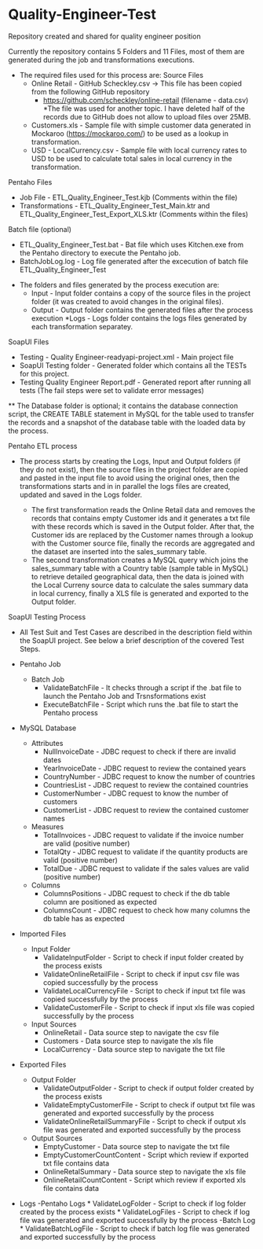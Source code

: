# Quality-Engineer-Test
Repository created and shared for quality engineer position

Currently the repository contains 5 Folders and 11 Files, most of them are generated during the job and transformations executions.

- The required files used for this process are:
Source Files
  * Online Retail - GitHub Scheckley.csv -> This file has been copied from the following GitHub repository 
    - https://github.com/scheckley/online-retail (filename - data.csv) *The file was used for another topic.
      I have deleted half of the records due to GitHub does not allow to upload files over 25MB.
  * Customers.xls - Sample file with simple customer data generated in Mockaroo (https://mockaroo.com/) to be used as a lookup in 
                    transformation.
  * USD -  LocalCurrency.csv - Sample file with local currency rates to USD to be used to calculate total sales in local currency 
           in the transformation.
           
Pentaho Files
  * Job File - ETL_Quality_Engineer_Test.kjb (Comments within the file)
  * Transformations - ETL_Quality_Engineer_Test_Main.ktr and ETL_Quality_Engineer_Test_Export_XLS.ktr (Comments within the files)

Batch file (optional)  
  * ETL_Quality_Engineer_Test.bat - Bat file which uses Kitchen.exe from the Pentaho directory to execute the Pentaho job.
  * BatchJobLog.log - Log file generated after the excecution of batch file ETL_Quality_Engineer_Test

  - The folders and files generated by the process execution are:
    * Input - Input folder contains a copy of the source files in the project folder (it was created to avoid changes in the 
      original files).
    * Output - Output folder contains the generated files after the process execution
    *Logs - Logs folder contains the logs files generated by each transformation separatey.
    
SoapUI Files
  * Testing - Quality Engineer-readyapi-project.xml - Main project file 
  * SoapUI Testing folder - Generated folder which contains all the TESTs for this project.
  * Testing Quality Engineer Report.pdf - Generated report after running all tests (The fail steps were set to validate error messages)
    
** The Database folder is optional; it contains the database connection script, the CREATE TABLE statement in MySQL for the table used 
   to transfer the records and a snapshot of the database table with the loaded data by the process.

Pentaho ETL process

- The process starts by creating the Logs, Input and Output folders (if they do not exist), then the source files in the 
  project folder are copied and pasted in the input file to avoid using the original ones, then the transformations starts and in 
  in parallel the logs files are created, updated and saved in the Logs folder. 
  
  * The first transformation reads the Online Retail data and removes the records that contains empty Customer ids and it generates 
    a txt file with these records which is saved in the Output folder. After that, the Customer ids are replaced by the Customer names 
    through a lookup with the Customer source file, finally the records are aggregated and the dataset are inserted into the 
    sales_summary table.
  * The second transformation creates a MySQL query which joins the sales_summary table with a Country table (sample table in MySQL)
    to retrieve detailed geographical data, then the data is joined with the Local Curreny source data to calculate the sales summary 
    data in local currency, finally a XLS file is generated and exported to the Output folder.
    
SoapUI Testing Process

- All Test Suit and Test Cases are described in the description field within the SoapUI project. See below a brief description of the covered Test Steps.

- Pentaho Job 
	- Batch Job
		* ValidateBatchFile - It checks through a script if the .bat file to launch the Pentaho Job and Trsnsformations exist
		* ExecuteBatchFile - Script which runs the .bat file to start the Pentaho process
- MySQL Database 
	- Attributes
		* NullInvoiceDate - JDBC request to check if there are invalid dates
		* YearInvoiceDate - JDBC request to review the contained years
		* CountryNumber - JDBC request to know the number of countries
		* CountriesList - JDBC request to review the contained countries
		* CustomerNumber - JDBC request to know the number of customers
		* CustomerList - JDBC request to review the contained customer names
	- Measures
		* TotalInvoices - JDBC request to validate if the invoice number are valid (positive number)
		* TotalQty - JDBC request to validate if the quantity products are valid (positive number)
		* TotalDue - JDBC request to validate if the sales values are valid (positive number)
	- Columns
		* ColumnsPositions - JDBC request to check if the db table column are positioned as expected
		* ColumnsCount - JDBC request to check how many columns the db table has as expected
- Imported Files 
	- Input Folder
		* ValidateInputFolder - Script to check if input folder created by the process exists
		* ValidateOnlineRetailFile - Script to check if input csv file was copied successfully by the process 
		* ValidateLocalCurrencyFile - Script to check if input txt file was copied successfully by the process 
		* ValidateCustomerFile - Script to check if input xls file was copied successfully by the process 
	- Input Sources
		* OnlineRetail - Data source step to navigate the csv file
		* Customers - Data source step to navigate the xls file
		* LocalCurrency - Data source step to navigate the txt file
- Exported Files 
	- Output Folder
		* ValidateOutputFolder - Script to check if output folder created by the process exists
		* ValidateEmptyCustomerFile - Script to check if output txt file was generated and exported successfully by the process 
		* ValidateOnlineRetailSummaryFile - Script to check if output xls file was generated and exported successfully by the process 
	- Output Sources
		* EmptyCustomer - Data source step to navigate the txt file
		* EmptyCustomerCountContent - Script which review if exported txt file contains data 
		* OnlineRetalSummary - Data source step to navigate the xls file
		* OnlineRetailCountContent - Script which review if exported xls file contains data
- Logs
	-Pentaho Logs
		* ValidateLogFolder - Script to check if log folder created by the process exists
		* ValidateLogFiles - Script to check if log file was generated and exported successfully by the process
	-Batch Log
		* ValidateBatchLogFile - Script to check if batch log file was generated and exported successfully by the process
